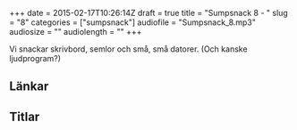 +++
date = 2015-02-17T10:26:14Z
draft = true
title = "Sumpsnack 8 - "
slug = "8"
categories = ["sumpsnack"]
audiofile = "Sumpsnack_8.mp3"
audiosize = ""
audiolength = ""
+++

Vi snackar skrivbord, semlor och små, små datorer. (Och kanske ljudprogram?)

## Länkar  ##


## Titlar ##

